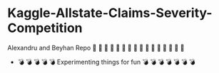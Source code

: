 # Kaggle-Allstate-Claims-Severity-Competition
Alexandru and Beyhan Repo
 :gun: :gun: :gun: :gun: :gun: :gun: :gun: :gun: :gun: :gun: :gun: :gun: :gun: :gun: :gun: :gun:
 
 *  :bomb: :bomb: :bomb: :bomb: :bomb: Experimenting  things    for   fun   :bomb: :bomb: :bomb: :bomb: :bomb: :bomb: :bomb:
